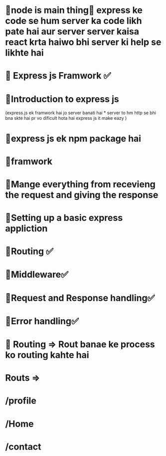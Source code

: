 # 🎯node is main thing🐐 express ke code se hum server ka code likh pate hai aur server server kaisa react krta haiwo bhi server ki help se likhte hai
# 🧿 Express js Framwork ✅
# 🧿Introduction to express js
(express.js ek framwork hai jo server banati hai * server to hm http se bhi bna skte hai pr  vo dificult hota hai express js it make eazy )
# 🧿express js ek npm package hai
# 🧿framwork 
# 🧿Mange everything from recevieng the request and giving the response
# 🧿Setting up a basic express appliction
# 🧿Routing ✅ 
# 🧿Middleware✅ 
# 🧿Request and Response  handling✅ 
# 🧿Error handling✅




# 🎯 Routing => Rout banae ke process ko routing kahte hai

# Routs => 
# /profile
# /Home
# /contact